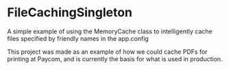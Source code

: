 # FileCachingSingleton

A simple example of using the MemoryCache class to intelligently cache files specified by friendly names in the app.config

This project was made as an example of how we could cache PDFs for printing at Paycom, and is currently the basis for what is used in production.
